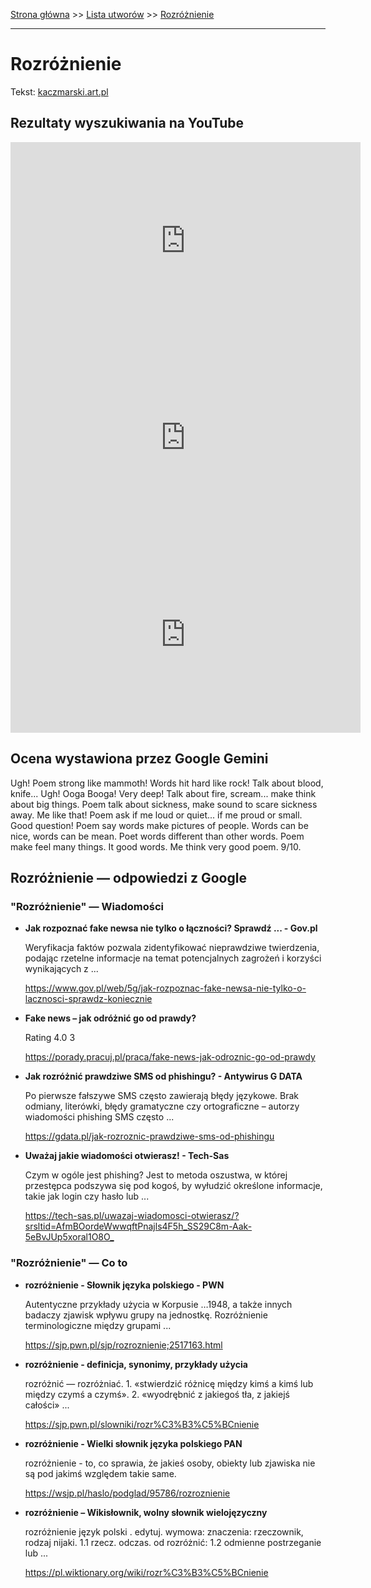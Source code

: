 [Strona główna](../index.md) >> [Lista utworów](../list.md) >> [Rozróżnienie](522.md)

---

# Rozróżnienie

Tekst: [kaczmarski.art.pl](https://www.kaczmarski.art.pl/tworczosc/wiersze/rozroznienie/)

## Rezultaty wyszukiwania na YouTube

<iframe width="560" height="315" src="https://www.youtube.com/embed/Bdz0hEuixF0?si=IdontcarewhotheIRSsendsImnotpayingtaxes" title="YouTube video player" frameborder="0" allow="accelerometer; autoplay; clipboard-write; encrypted-media; gyroscope; picture-in-picture; web-share" referrerpolicy="strict-origin-when-cross-origin" allowfullscreen></iframe>

<iframe width="560" height="315" src="https://www.youtube.com/embed/WozUE6r8X0I?si=IdontcarewhotheIRSsendsImnotpayingtaxes" title="YouTube video player" frameborder="0" allow="accelerometer; autoplay; clipboard-write; encrypted-media; gyroscope; picture-in-picture; web-share" referrerpolicy="strict-origin-when-cross-origin" allowfullscreen></iframe>

<iframe width="560" height="315" src="https://www.youtube.com/embed/XHZSp9VUw4A?si=IdontcarewhotheIRSsendsImnotpayingtaxes" title="YouTube video player" frameborder="0" allow="accelerometer; autoplay; clipboard-write; encrypted-media; gyroscope; picture-in-picture; web-share" referrerpolicy="strict-origin-when-cross-origin" allowfullscreen></iframe>

## Ocena wystawiona przez Google Gemini

Ugh! Poem strong like mammoth! Words hit hard like rock! Talk about blood, knife... Ugh! Ooga Booga! Very deep! Talk about fire, scream... make think about big things. Poem talk about sickness, make sound to scare sickness away. Me like that! Poem ask if me loud or quiet... if me proud or small. Good question! Poem say words make pictures of people. Words can be nice, words can be mean. Poet words different than other words. Poem make feel many things. It good words. Me think very good poem. 9/10.


## Rozróżnienie — odpowiedzi z Google

### "Rozróżnienie" — Wiadomości

- **Jak rozpoznać fake newsa nie tylko o łączności? Sprawdź ... - Gov.pl**

    Weryfikacja faktów pozwala zidentyfikować nieprawdziwe twierdzenia, podając rzetelne informacje na temat potencjalnych zagrożeń i korzyści wynikających z ... 

   <https://www.gov.pl/web/5g/jak-rozpoznac-fake-newsa-nie-tylko-o-lacznosci-sprawdz-koniecznie>
- **Fake news – jak odróżnić go od prawdy?**

    Rating   4.0  3   

   <https://porady.pracuj.pl/praca/fake-news-jak-odroznic-go-od-prawdy>
- **Jak rozróżnić prawdziwe SMS od phishingu? - Antywirus G DATA**

    Po pierwsze fałszywe SMS często zawierają błędy językowe. Brak odmiany, literówki, błędy gramatyczne czy ortograficzne – autorzy wiadomości phishing SMS często ... 

   <https://gdata.pl/jak-rozroznic-prawdziwe-sms-od-phishingu>
- **Uważaj jakie wiadomości otwierasz! - Tech-Sas**

    Czym w ogóle jest phishing? Jest to metoda oszustwa, w której przestępca podszywa się pod kogoś, by wyłudzić określone informacje, takie jak login czy hasło lub ... 

   <https://tech-sas.pl/uwazaj-wiadomosci-otwierasz/?srsltid=AfmBOordeWwwqftPnajls4F5h_SS29C8m-Aak-5eBvJUp5xoral1O8O_>

### "Rozróżnienie" — Co to

- **rozróżnienie - Słownik języka polskiego - PWN**

    Autentyczne przykłady użycia w Korpusie …1948, a także innych badaczy zjawisk wpływu grupy na jednostkę. Rozróżnienie terminologiczne między grupami ... 

   <https://sjp.pwn.pl/sjp/rozroznienie;2517163.html>
- **rozróżnienie - definicja, synonimy, przykłady użycia**

    rozróżnić — rozróżniać. 1. «stwierdzić różnicę między kimś a kimś lub między czymś a czymś». 2. «wyodrębnić z jakiegoś tła, z jakiejś całości» ... 

   <https://sjp.pwn.pl/slowniki/rozr%C3%B3%C5%BCnienie>
- **rozróżnienie - Wielki słownik języka polskiego PAN**

    rozróżnienie - to, co sprawia, że jakieś osoby, obiekty lub zjawiska nie są pod jakimś względem takie same. 

   <https://wsjp.pl/haslo/podglad/95786/rozroznienie>
- **rozróżnienie – Wikisłownik, wolny słownik wielojęzyczny**

    rozróżnienie język polski . edytuj. wymowa: znaczenia: rzeczownik, rodzaj nijaki. 1.1 rzecz. odczas. od rozróżnić: 1.2 odmienne postrzeganie lub ... 

   <https://pl.wiktionary.org/wiki/rozr%C3%B3%C5%BCnienie>

